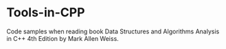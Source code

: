 # Tools-in-CPP

Code samples when reading book Data Structures and Algorithms Analysis in C++ 4th Edition by Mark Allen Weiss.
